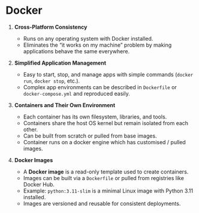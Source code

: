 # Docker

1. **Cross-Platform Consistency**  
   - Runs on any operating system with Docker installed.  
   - Eliminates the “it works on my machine” problem by making applications behave the same everywhere.

2. **Simplified Application Management**  
   - Easy to start, stop, and manage apps with simple commands (`docker run`, `docker stop`, etc.).  
   - Complex app environments can be described in `Dockerfile` or `docker-compose.yml` and reproduced easily.

3. **Containers and Their Own Environment**  
   - Each container has its own filesystem, libraries, and tools.  
   - Containers share the host OS kernel but remain isolated from each other.  
   - Can be built from scratch or pulled from base images.
   - Container runs on a docker engine which has customised / pulled images.

4. **Docker Images**  
   - A **Docker image** is a read-only template used to create containers.  
   - Images can be built via a `Dockerfile` or pulled from registries like Docker Hub.  
   - Example: `python:3.11-slim` is a minimal Linux image with Python 3.11 installed.  
   - Images are versioned and reusable for consistent deployments.

